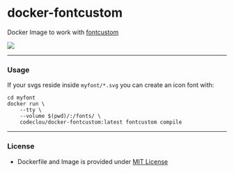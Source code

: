 # docker-fontcustom

Docker Image to work with [fontcustom](https://github.com/FontCustom/fontcustom)

![](https://codeclou.github.io/doc/docker-warranty.svg?v5)

-----

### Usage

If your svgs reside inside `myfont/*.svg` you can create an icon font with:

```
cd myfont
docker run \
    --tty \
    --volume $(pwd)/:/fonts/ \
    codeclou/docker-fontcustom:latest fontcustom compile
```

----

### License

  * Dockerfile and Image is provided under [MIT License](https://github.com/codeclou/docker-fontcustom/blob/master/LICENSE.md)

